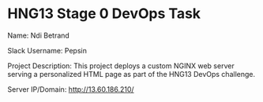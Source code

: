 # HNG13 Stage 0 DevOps Task

Name: Ndi Betrand

Slack Username: Pepsin

Project Description: This project deploys a custom NGINX web server serving a personalized HTML page as part of the HNG13 DevOps challenge.

Server IP/Domain: http://13.60.186.210/
